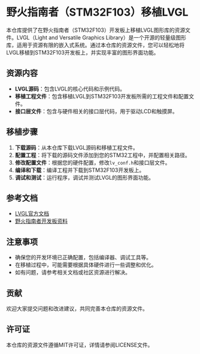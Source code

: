 # 野火指南者（STM32F103）移植LVGL

本仓库提供了在野火指南者（STM32F103）开发板上移植LVGL图形库的资源文件。LVGL（Light and Versatile Graphics Library）是一个开源的轻量级图形库，适用于资源有限的嵌入式系统。通过本仓库的资源文件，您可以轻松地将LVGL移植到STM32F103开发板上，并实现丰富的图形界面功能。

## 资源内容

- **LVGL源码**：包含LVGL的核心代码和示例代码。
- **移植工程文件**：包含移植LVGL到STM32F103开发板所需的工程文件和配置文件。
- **接口层文件**：包含与硬件相关的接口层代码，用于驱动LCD和触摸屏。

## 移植步骤

1. **下载源码**：从本仓库下载LVGL源码和移植工程文件。
2. **配置工程**：将下载的源码文件添加到您的STM32工程中，并配置相关路径。
3. **修改配置文件**：根据您的硬件配置，修改`lv_conf.h`和接口层文件。
4. **编译和下载**：编译工程并下载到STM32F103开发板上。
5. **调试和测试**：运行程序，调试并测试LVGL的图形界面功能。

## 参考文档

- [LVGL官方文档](https://docs.lvgl.io/)
- [野火指南者开发板资料](https://www.firebbs.cn/)

## 注意事项

- 确保您的开发环境已正确配置，包括编译器、调试工具等。
- 在移植过程中，可能需要根据具体硬件进行一些调整和优化。
- 如有问题，请参考相关文档或社区资源进行解决。

## 贡献

欢迎大家提交问题和改进建议，共同完善本仓库的资源文件。

## 许可证

本仓库的资源文件遵循MIT许可证，详情请参阅LICENSE文件。